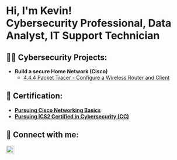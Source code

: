 <h1>Hi, I'm Kevin! <br/>Cybersecurity Professional</a>, Data Analyst</a>, IT Support Technician</a></h1>

<h2>👨‍💻 Cybersecurity Projects:</h2>

- <b>Build a secure Home Network (Cisco)</b>
  - [4.4.4 Packet Tracer - Configure a Wireless Router and Client](https://github.com/kevinng2603/SOHO)

<h2>📝 Certification:</h2>

- <b>[Pursuing Cisco Networking Basics](https://bit.ly/CiscoNetworkBasics) </b>
- <b>[Pursuing ICS2 Certified in Cybersecurity (CC)](https://www.isc2.org/landing/1mcc)</b>

<h2> 🤳 Connect with me:</h2>

[<img align="left" alt="JoshMadakor | LinkedIn" width="22px" src="https://cdn.jsdelivr.net/npm/simple-icons@v3/icons/linkedin.svg" />][linkedin]

[linkedin]: https://linkedin.com/in/kevinnguyen1997/

<!--
- 🔭 I’m currently working on ...
- 🌱 I’m currently learning ...
- 👯 I’m looking to collaborate on ...
- 🤔 I’m looking for help with ...
- 💬 Ask me about ...
- 📫 How to reach me: ...
- 😄 Pronouns: ...
- ⚡ Fun fact: ...
-->
